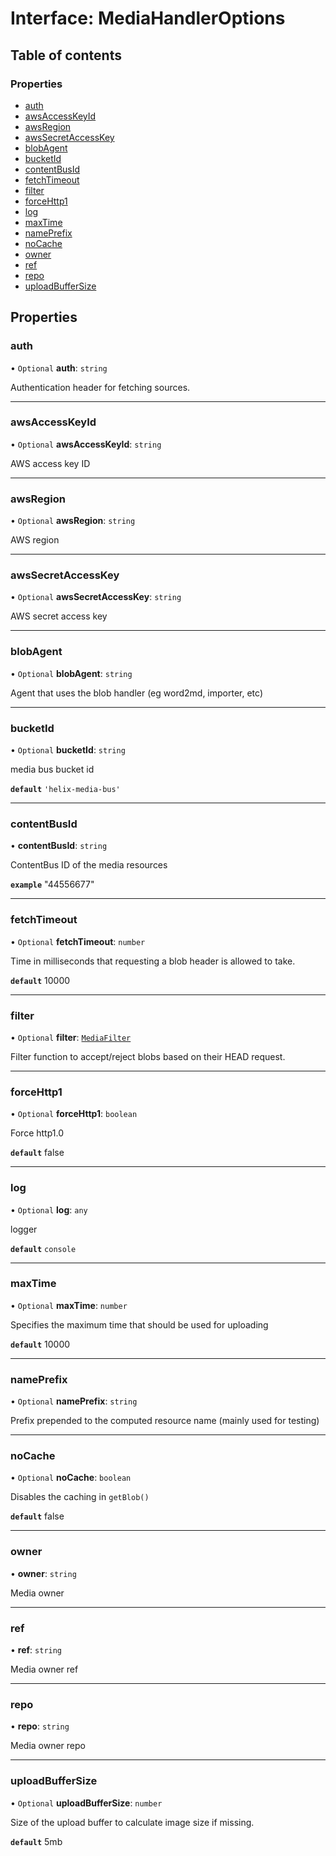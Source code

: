 # Interface: MediaHandlerOptions

## Table of contents

### Properties

- [auth](MediaHandlerOptions.md#auth)
- [awsAccessKeyId](MediaHandlerOptions.md#awsaccesskeyid)
- [awsRegion](MediaHandlerOptions.md#awsregion)
- [awsSecretAccessKey](MediaHandlerOptions.md#awssecretaccesskey)
- [blobAgent](MediaHandlerOptions.md#blobagent)
- [bucketId](MediaHandlerOptions.md#bucketid)
- [contentBusId](MediaHandlerOptions.md#contentbusid)
- [fetchTimeout](MediaHandlerOptions.md#fetchtimeout)
- [filter](MediaHandlerOptions.md#filter)
- [forceHttp1](MediaHandlerOptions.md#forcehttp1)
- [log](MediaHandlerOptions.md#log)
- [maxTime](MediaHandlerOptions.md#maxtime)
- [namePrefix](MediaHandlerOptions.md#nameprefix)
- [noCache](MediaHandlerOptions.md#nocache)
- [owner](MediaHandlerOptions.md#owner)
- [ref](MediaHandlerOptions.md#ref)
- [repo](MediaHandlerOptions.md#repo)
- [uploadBufferSize](MediaHandlerOptions.md#uploadbuffersize)

## Properties

### auth

• `Optional` **auth**: `string`

Authentication header for fetching sources.

___

### awsAccessKeyId

• `Optional` **awsAccessKeyId**: `string`

AWS access key ID

___

### awsRegion

• `Optional` **awsRegion**: `string`

AWS region

___

### awsSecretAccessKey

• `Optional` **awsSecretAccessKey**: `string`

AWS secret access key

___

### blobAgent

• `Optional` **blobAgent**: `string`

Agent that uses the blob handler (eg word2md, importer, etc)

___

### bucketId

• `Optional` **bucketId**: `string`

media bus bucket id

**`default`** `'helix-media-bus'`

___

### contentBusId

• **contentBusId**: `string`

ContentBus ID of the media resources

**`example`** "44556677"

___

### fetchTimeout

• `Optional` **fetchTimeout**: `number`

Time in milliseconds that requesting a blob header is allowed to take.

**`default`** 10000

___

### filter

• `Optional` **filter**: [`MediaFilter`](../README.md#mediafilter)

Filter function to accept/reject blobs based on their HEAD request.

___

### forceHttp1

• `Optional` **forceHttp1**: `boolean`

Force http1.0

**`default`** false

___

### log

• `Optional` **log**: `any`

logger

**`default`** `console`

___

### maxTime

• `Optional` **maxTime**: `number`

Specifies the maximum time that should be used for uploading

**`default`** 10000

___

### namePrefix

• `Optional` **namePrefix**: `string`

Prefix prepended to the computed resource name (mainly used for testing)

___

### noCache

• `Optional` **noCache**: `boolean`

Disables the caching in `getBlob()`

**`default`** false

___

### owner

• **owner**: `string`

Media owner

___

### ref

• **ref**: `string`

Media owner ref

___

### repo

• **repo**: `string`

Media owner repo

___

### uploadBufferSize

• `Optional` **uploadBufferSize**: `number`

Size of the upload buffer to calculate image size if missing.

**`default`** 5mb
